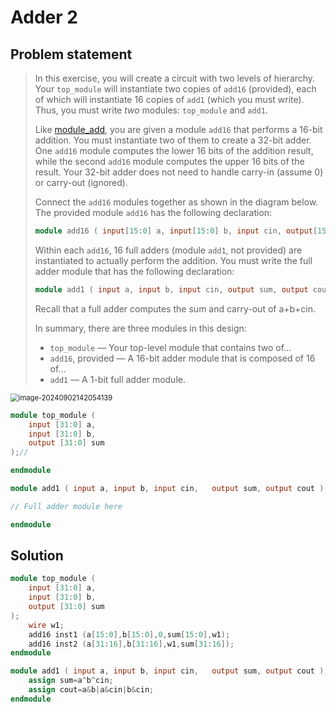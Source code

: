 # Adder 2

## Problem statement

> In this exercise, you will create a circuit with two levels of hierarchy. Your `top_module` will instantiate two copies of `add16` (provided), each of which will instantiate 16 copies of `add1` (which you must write). Thus, you must write *two* modules: `top_module` and `add1`.
>
> Like [module_add](https://hdlbits.01xz.net/wiki/module_add), you are given a module `add16` that performs a 16-bit addition. You must instantiate two of them to create a 32-bit adder. One `add16` module computes the lower 16 bits of the addition result, while the second `add16` module computes the upper 16 bits of the result. Your 32-bit adder does not need to handle carry-in (assume 0) or carry-out (ignored).
>
> Connect the `add16` modules together as shown in the diagram below. The provided module `add16` has the following declaration:
>
> ```verilog
> module add16 ( input[15:0] a, input[15:0] b, input cin, output[15:0] sum, output cout );
> ```
>
> Within each `add16`, 16 full adders (module `add1`, not provided) are instantiated to actually perform the addition. You must write the full adder module that has the following declaration:
>
> ```verilog
> module add1 ( input a, input b, input cin, output sum, output cout );
> ```
>
> Recall that a full adder computes the sum and carry-out of a+b+cin.
>
> In summary, there are three modules in this design:
>
> - `top_module` — Your top-level module that contains two of...
> - `add16`, provided — A 16-bit adder module that is composed of 16 of...
> - `add1` — A 1-bit full adder module.

<img src="../assets/image-20240902142054139.png" alt="image-20240902142054139" style="zoom:80%;display:block;margin: 0 auto;" />

```verilog
module top_module (
    input [31:0] a,
    input [31:0] b,
    output [31:0] sum
);//

endmodule

module add1 ( input a, input b, input cin,   output sum, output cout );

// Full adder module here

endmodule
```



## Solution

```verilog
module top_module (
    input [31:0] a,
    input [31:0] b,
    output [31:0] sum
);
	wire w1;
    add16 inst1 (a[15:0],b[15:0],0,sum[15:0],w1);
    add16 inst2 (a[31:16],b[31:16],w1,sum[31:16]);
endmodule

module add1 ( input a, input b, input cin,   output sum, output cout );
    assign sum=a^b^cin;
    assign cout=a&b|a&cin|b&cin;
endmodule
```

